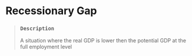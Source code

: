 # Recessionary Gap

> ### `Description`
>
> A situation where the real GDP is lower then the potential GDP at the full employment level
